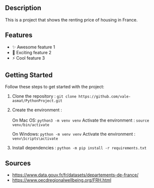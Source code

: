 ## Description

This is a project that shows the renting price of housing in France.

## Features

- ✨ Awesome feature 1
- 🌟 Exciting feature 2
- ⚡️ Cool feature 3

## Getting Started

Follow these steps to get started with the project:

1. Clone the repository : `git clone https://github.com/vale-asmat/PythonProject.git`
2. Create the environment :<br><br>
    On Mac OS: `python3 -m venv venv`
    Activate the environment : `source venv/bin/activate`<br>

    On Windows: `python -m venv venv`
    Activate the environment : `venv\Scripts\activate`<br>

3. Install dependencies : `python -m pip install -r requirements.txt`


## Sources

- https://www.data.gouv.fr/fr/datasets/departements-de-france/
- https://www.oecdregionalwellbeing.org/FRH.html
